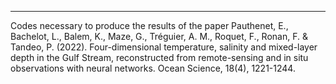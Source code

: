 ***
Codes necessary to produce the results of the paper Pauthenet, E., Bachelot, L., Balem, K., Maze, G., Tréguier, A. M., Roquet, F., Ronan, F. & Tandeo, P. (2022). Four-dimensional temperature, salinity and mixed-layer depth in the Gulf Stream, reconstructed from remote-sensing and in situ observations with neural networks. Ocean Science, 18(4), 1221-1244.
